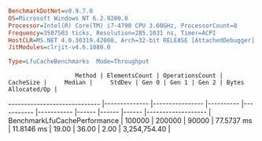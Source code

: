 ```ini

BenchmarkDotNet=v0.9.7.0
OS=Microsoft Windows NT 6.2.9200.0
Processor=Intel(R) Core(TM) i7-4790 CPU 3.60GHz, ProcessorCount=8
Frequency=3507503 ticks, Resolution=285.1031 ns, Timer=ACPI
HostCLR=MS.NET 4.0.30319.42000, Arch=32-bit RELEASE [AttachedDebugger]
JitModules=clrjit-v4.6.1080.0

Type=LfuCacheBenchmarks  Mode=Throughput  

```
                       Method | ElementsCount | OperationsCount | CacheSize |     Median |     StdDev | Gen 0 | Gen 1 | Gen 2 | Bytes Allocated/Op |
----------------------------- |-------------- |---------------- |---------- |----------- |----------- |------ |------ |------ |------------------- |
 BenchmarkLfuCachePerformance |        100000 |          200000 |     90000 | 77.5737 ms | 11.8146 ms | 19.00 | 36.00 |  2.00 |       3,254,754.40 |
